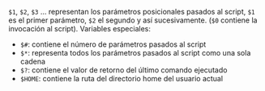 `$1`, `$2`, `$3` … representan los parámetros posicionales pasados al script, `$1` es el primer parámetro, `$2` el segundo y así sucesivamente. (`$0` contiene la invocación al script).
Variables especiales:
- `$#`: contiene el número de parámetros pasados al script
- `$*`: representa todos los parámetros pasados al script como una sola cadena
- `$?`: contiene el valor de retorno del último comando ejecutado
- `$HOME`: contiene la ruta del directorio home del usuario actual